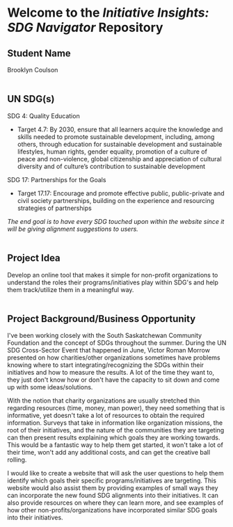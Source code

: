 # Welcome to the _Initiative Insights: SDG Navigator_ Repository 


## Student Name
Brooklyn Coulson 
<br>
<br>
## UN SDG(s)
SDG 4: Quality Education 
+ Target 4.7: By 2030, ensure that all learners acquire the knowledge and skills needed to promote sustainable development, including, among others, through education for sustainable development and sustainable lifestyles, human rights, gender equality, promotion of a culture of peace and non-violence, global citizenship and appreciation of cultural diversity and of culture’s contribution to sustainable development

SDG 17: Partnerships for the Goals
+ Target 17.17: Encourage and promote effective public, public-private and civil society partnerships, building on the experience and resourcing strategies of partnerships

_The end goal is to have every SDG touched upon within the website since it will be giving alignment suggestions to users._
<br>
<br>
## Project Idea
Develop an online tool that makes it simple for non-profit organizations to understand the roles their programs/initiatives play within SDG's and help them track/utilize them in a meaningful way.
<br>
<br>
## Project Background/Business Opportunity
I've been working closely with the South Saskatchewan Community Foundation and the concept of SDGs throughout the summer. During the UN SDG Cross-Sector Event that happened in June, Victor Roman Morrow presented on how charities/other organizations sometimes have problems knowing where to start integrating/recognizing the SDGs within their initiatives and how to measure the results. A lot of the time they want to, they just don't know how or don't have the capacity to sit down and come up with some ideas/solutions.

With the notion that charity organizations are usually stretched thin regarding resources (time, money, man power), they need something that is informative, yet doesn't take a lot of resources to obtain the required information. Surveys that take in information like organization missions, the root of their initiatives, and the nature of the communities they are targeting can then present results explaining which goals they are working towards. This would be a fantastic way to help them get started, it won't take a lot of their time, won't add any additional costs, and can get the creative ball rolling.

I would like to create a website that will ask the user questions to help them identify which goals their specific programs/initiatives are targeting. This website would also assist them by providing examples of small ways they can incorporate the new found SDG alignments into their initiatives. It can also provide resources on where they can learn more, and see examples of how other non-profits/organizations have incorporated similar SDG goals into their initiatives.
